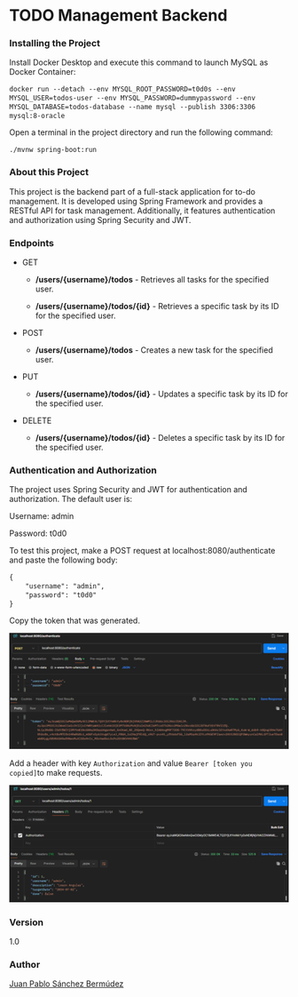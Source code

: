 # TODO Management Backend

### Installing the Project

Install Docker Desktop and execute this command to launch MySQL as Docker Container:

```
docker run --detach --env MYSQL_ROOT_PASSWORD=t0d0s --env MYSQL_USER=todos-user --env MYSQL_PASSWORD=dummypassword --env MYSQL_DATABASE=todos-database --name mysql --publish 3306:3306 mysql:8-oracle
```

Open a terminal in the project directory and run the following command:

```
./mvnw spring-boot:run
```

### About this Project

This project is the backend part of a full-stack application for to-do management. It is developed using Spring Framework and provides a RESTful API for task management. Additionally, it features authentication and authorization using Spring Security and JWT.

### Endpoints

+ GET

    + **/users/{username}/todos** - Retrieves all tasks for the specified user.
  
    + **/users/{username}/todos/{id}** - Retrieves a specific task by its ID for the specified user.

+ POST

    + **/users/{username}/todos** - Creates a new task for the specified user.

+ PUT

    + **/users/{username}/todos/{id}** - Updates a specific task by its ID for the specified user.

+ DELETE

    + **/users/{username}/todos/{id}** - Deletes a specific task by its ID for the specified user.

### Authentication and Authorization

The project uses Spring Security and JWT for authentication and authorization. The default user is:

Username: admin

Password: t0d0

To test this project, make a POST request at localhost:8080/authenticate and paste the following body:

```
{
    "username": "admin",
    "password": "t0d0"
}
```

Copy the token that was generated.

![authenticate.png](img/authenticate.png)

Add a header with key ```Authorization```  and value ```Bearer [token you copied]```to make requests.

![requestAuth.png](img/requestAuth.png)

### Version

1.0

### Author

[Juan Pablo Sánchez Bermúdez](https://github.com/JuanPablo70)

